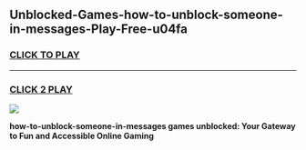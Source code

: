 
## Unblocked-Games-how-to-unblock-someone-in-messages-Play-Free-u04fa
<h3>
<a href="https://premium76.site?title=how-to-unblock-someone-in-messages&ref=19M">CLICK TO PLAY</a></h3>
<hr>

<h3>
<a href="https://premium76.site?title=how-to-unblock-someone-in-messages&ref=19M">CLICK 2 PLAY</a>
  
</h3>

<a href="https://premium76.site?title=how-to-unblock-someone-in-messages&ref=19M"><img src="https://clearcache.store/games.png"></a>


**how-to-unblock-someone-in-messages games unblocked: Your Gateway to Fun and Accessible Online Gaming**
